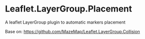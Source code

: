 # Leaflet.LayerGroup.Placement

A leaflet LayerGroup plugin to automatic markers placement

Base on: https://github.com/MazeMap/Leaflet.LayerGroup.Collision
